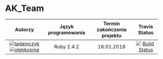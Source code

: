 # AK_Team
| Autorzy | Język programowania | Termin zakończenia projektu | Travis Status |
:--:|:--:|:--:|:--:
| [![tadamczyk](https://avatars1.githubusercontent.com/u/16397764?s=40&v=4)](https://github.com/tadamczyk) [![olekkosma](https://avatars0.githubusercontent.com/u/16398511?s=40&v=4)](https://github.com/olekkosma) | Ruby 2.4.2 | 16.01.2018 | [![Build Status](https://travis-ci.org/my-rspec/mocking-hell-ak_team.svg?branch=master)](https://travis-ci.org/my-rspec/mocking-hell-ak_team) |
